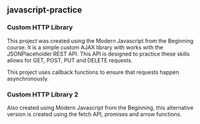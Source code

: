 ## javascript-practice

### Custom HTTP Library

This project was created using the Modern Javascript from the Beginning course. It is a simple custom AJAX library with works with the JSONPlaceholder REST API. This API is designed to practice these skills allows for GET, POST, PUT and DELETE requests.

This project uses callback functions to ensure that requests happen asynchronously.

### Custom HTTP Library 2

Also created using Modern Javascript from the Beginning, this alternative version is created using the fetch API, promises and arrow functions.
